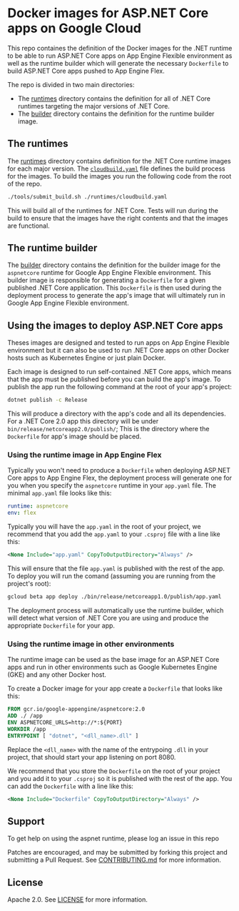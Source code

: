 # Docker images for ASP.NET Core apps on Google Cloud
This repo containes the definition of the Docker images for the .NET runtime to be able to run ASP.NET Core apps on App Engine Flexible environment as well as the runtime builder which will generate the necessary `Dockerfile` to build ASP.NET Core apps pushed to App Engine Flex.

The repo is divided in two main directories:
* The [runtimes](./runtimes) directory contains the definition for all of .NET Core runtimes targeting the major versions of .NET Core.
* The [builder](./builder) directory contains the definition for the runtime builder image.

## The runtimes
The [runtimes](./runtimes) directory contains definition for the .NET Core runtime images for each major version. The [`cloudbuild.yaml`](./runtimes/cloudbuild.yaml) file defines the build process for the images. To build the images you run the following code from the root of the repo.
```bash
./tools/submit_build.sh ./runtimes/cloudbuild.yaml
```

This will build all of the runtimes for .NET Core. Tests will run during the build to ensure that the images have the right contents and that the images are functional.

## The runtime builder
The [builder](./builder) directory contains the definition for the builder image for the `aspnetcore` runtime for Google App Engine Flexible environment. This builder image is responsible for generating a `Dockerfile` for a given published .NET Core application. This `Dockerfile` is then used during the deployment process to generate the app's image that will ultimately run in Google App Engine Flexible environment.

## Using the images to deploy ASP.NET Core apps
Theses images are designed and tested to run apps on App Engine Flexible environment but it can also be used to run .NET Core apps on other Docker hosts such as Kubernetes Engine or just plain Docker.

Each image is designed to run self-contained .NET Core apps, which means that the app must be published before you can build the app's image. To publish the app run the following command at the root of your app's project:
```bash
dotnet publish -c Release
```

This will produce a directory with the app's code and all its dependencies. For a .NET Core 2.0 app this directory will be under `bin/release/netcoreapp2.0/publish/`; This is the directory where the `Dockerfile` for app's image should be placed.

### Using the runtime image in App Engine Flex
Typically you won't need to produce a `Dockerfile` when deploying ASP.NET Core apps to App Engine Flex, the deployment process will generate one for you when you specify the `aspnetcore` runtime in your `app.yaml` file. The minimal `app.yaml` file looks like this:
```yaml
runtime: aspnetcore
env: flex
```

Typically you will have the `app.yaml` in the root of your project, we recommend that you add the `app.yaml` to your `.csproj` file with a line like this:
```XML
<None Include="app.yaml" CopyToOutputDirectory="Always" />
```

This will ensure that the file `app.yaml` is published with the rest of the app. To deploy you will run the comand (assuming you are running from the project's root):
```bash
gcloud beta app deploy ./bin/release/netcoreapp1.0/publish/app.yaml
```

The deployment process will automatically use the runtime builder, which will detect what version of .NET Core you are using and produce the appropriate `Dockerfile` for your app.

### Using the runtime image in other environments
The runtime image can be used as the base image for an ASP.NET Core apps and run in other environments such as Google Kubernetes Engine (GKE) and any other Docker host.

To create a Docker image for your app create a `Dockerfile` that looks like this:
```Dockerfile
FROM gcr.io/google-appengine/aspnetcore:2.0
ADD ./ /app
ENV ASPNETCORE_URLS=http://*:${PORT}
WORKDIR /app
ENTRYPOINT [ "dotnet", "<dll_name>.dll" ]
```

Replace the `<dll_name>` with the name of the entrypoing `.dll` in your project, that should start your app listening on port 8080.

We recommend that you store the `Dockerfile` on the root of your project and you add it to your `.csproj` so it is published with the rest of the app. You can add the `Dockerfile` with a line like this:
```XML
<None Include="Dockerfile" CopyToOutputDirectory="Always" />
```

## Support
To get help on using the aspnet runtime, please log an issue in this repo

Patches are encouraged, and may be submitted by forking this project and submitting a Pull Request. See [CONTRIBUTING.md](CONTRIBUTING.md) for more information.

## License
Apache 2.0. See [LICENSE](LICENSE) for more information.
